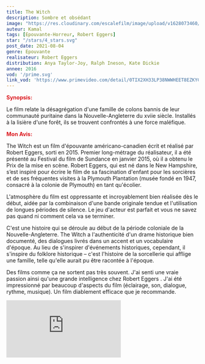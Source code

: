 ```yaml
---
title: The Witch
description: Sombre et obsédant
image: "https://res.cloudinary.com/escalefilm/image/upload/v1628073460/theWitch_aeixsl.jpg"
auteur: Kamal
tags: [Epouvante-Horreur, Robert Eggers]
star: "/stars/4_stars.svg"
post_date: 2021-08-04
genre: Epouvante
realisateur: Robert Eggers
distribution: Anya Taylor-Joy, Ralph Ineson, Kate Dickie
annee: 2016
vod: '/prime.svg'
link_vod: 'https://www.primevideo.com/detail/0TIX2XH33LP38NWWHEET8EZKYC/ref=atv_sr_fle_c_Tn74RA__1_1_1?sr=1-1&pageTypeIdSource=ASIN&pageTypeId=B08BG8SSL2&qid=1630096819'
---
```

<span style="color:#db161c">**Synopsis:**</span>

Le film relate la désagrégation d'une famille de colons bannis de leur communauté puritaine dans la Nouvelle-Angleterre du xviie siècle. Installés à la lisière d'une forêt, ils se trouvent confrontés à une force maléfique.

<span style="color:#db161c">**Mon Avis:**</span>

The Witch est un film d'épouvante américano-canadien écrit et réalisé par Robert Eggers, sorti en 2015. Premier long-métrage du réalisateur, il a été présenté au Festival du film de Sundance en janvier 2015, où il a obtenu le Prix de la mise en scène.
Robert Eggers, qui est né dans le New Hampshire, s’est inspiré pour écrire le film de sa fascination d'enfant pour les sorcières et de ses fréquentes visites à la Plymouth Plantation (musée fondé en 1947, consacré à la colonie de Plymouth) en tant qu'écolier. 

L'atmosphère du film est oppressante et incroyablement bien réalisée dès le début, aidée par la combinaison d'une bande originale tendue et l'utilisation de longues périodes de silence. Le jeu d'acteur est parfait et vous ne savez pas quand ni comment cela va se terminer.

C'est une histoire qui se déroule au début de la période coloniale de la Nouvelle-Angleterre. The Witch a l'authenticité d'un drame historique bien documenté, des dialogues livrés dans un accent et un vocabulaire d'époque. Au lieu de s'inspirer d'événements historiques, cependant, il s'inspire du folklore historique – c'est l'histoire de la sorcellerie qui afflige une famille, telle qu'elle aurait pu être racontée à l'époque.

Des films comme ça ne sortent pas très souvent. J'ai senti une vraie passion ainsi qu'une grande intelligence chez Robert Eggers . J'ai été impressionné par beaucoup d'aspects du film (éclairage, son, dialogue, rythme, musique). Un film diablement efficace que je recommande.

<div>
    <iframe src="https://www.youtube.com/embed/vyRMbE4kPq8" title="YouTube video player" frameborder="0" allow="accelerometer; autoplay; clipboard-write; encrypted-media; gyroscope; picture-in-picture" allowfullscreen></iframe>
</div>